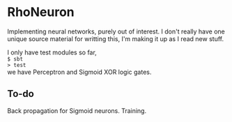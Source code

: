 # RhoNeuron

Implementing neural networks, purely out of interest.
I don't really have one unique source material for writting this, I'm making it up as I read new stuff.

I only have test modules so far,  
`$ sbt`  
`> test`  
we have Perceptron and Sigmoid XOR logic gates.

## To-do

Back propagation for Sigmoid neurons.
Training.
